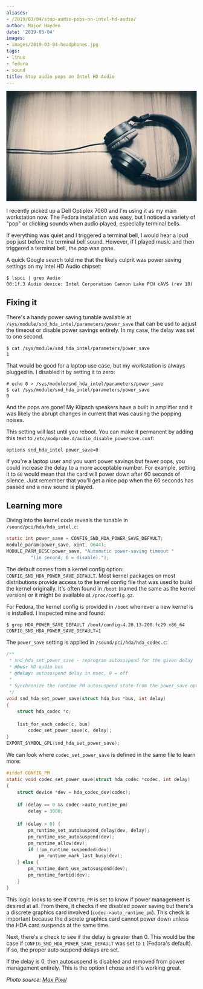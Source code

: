 ```yaml
---
aliases:
- /2019/03/04/stop-audio-pops-on-intel-hd-audio/
author: Major Hayden
date: '2019-03-04'
images:
- images/2019-03-04-headphones.jpg
tags:
- linux
- fedora
- sound
title: Stop audio pops on Intel HD Audio
---
```


![headphones]

I recently picked up a Dell Optiplex 7060 and I'm using it as my main
workstation now. The Fedora installation was easy, but I noticed a variety of
"pop" or clicking sounds when audio played, especially terminal bells.

If everything was quiet and I triggered a terminal bell, I would hear a loud
pop just before the terminal bell sound. However, if I played music and then
triggered a terminal bell, the pop was gone.

A quick Google search told me that the likely culprit was power saving
settings on my Intel HD Audio chipset:
```
$ lspci | grep Audio
00:1f.3 Audio device: Intel Corporation Cannon Lake PCH cAVS (rev 10)
```

## Fixing it

There's a handy power saving tunable available at
`/sys/module/snd_hda_intel/parameters/power_save` that can be usd to adjust
the timeout or disable power savings entirely. In my case, the delay was set
to one second.

```
$ cat /sys/module/snd_hda_intel/parameters/power_save
1
```

That would be good for a laptop use case, but my workstation is always
plugged in. I disabled it by setting it to zero:

```
# echo 0 > /sys/module/snd_hda_intel/parameters/power_save
$ cat /sys/module/snd_hda_intel/parameters/power_save
0
```

And the pops are gone! My Klipsch speakers have a built in amplifier and it
was likely the abrupt changes in current that was causing the popping noises.

This setting will last until you reboot. You can make it permanent by adding
this text to `/etc/modprobe.d/audio_disable_powersave.conf`:
```
options snd_hda_intel power_save=0
```

If you're a laptop user and you want power savings but fewer pops, you could
increase the delay to a more acceptable number. For example, setting it to
`60` would mean that the card will power down after 60 seconds of silence.
Just remember that you'll get a nice pop when the 60 seconds has passed and a
new sound is played.

## Learning more

Diving into the kernel code reveals the tunable in
`/sound/pci/hda/hda_intel.c`:

```c
static int power_save = CONFIG_SND_HDA_POWER_SAVE_DEFAULT;
module_param(power_save, xint, 0644);
MODULE_PARM_DESC(power_save, "Automatic power-saving timeout "
		 "(in second, 0 = disable).");
```

The default comes from a kernel config option:
`CONFIG_SND_HDA_POWER_SAVE_DEFAULT`. Most kernel packages on most
distributions provide access to the kernel config file that was used to build
the kernel originally. It's often found in `/boot` (named the same as the
kernel version) or it might be available at `/proc/config.gz`.

For Fedora, the kernel config is provided in `/boot` whenever a new kernel is
is installed. I inspected mine and found:

```
$ grep HDA_POWER_SAVE_DEFAULT /boot/config-4.20.13-200.fc29.x86_64
CONFIG_SND_HDA_POWER_SAVE_DEFAULT=1
```

The `power_save` setting is applied in `/sound/pci/hda/hda_codec.c`:

```c
/**
 * snd_hda_set_power_save - reprogram autosuspend for the given delay
 * @bus: HD-audio bus
 * @delay: autosuspend delay in msec, 0 = off
 *
 * Synchronize the runtime PM autosuspend state from the power_save option.
 */
void snd_hda_set_power_save(struct hda_bus *bus, int delay)
{
	struct hda_codec *c;

	list_for_each_codec(c, bus)
		codec_set_power_save(c, delay);
}
EXPORT_SYMBOL_GPL(snd_hda_set_power_save);
```

We can look where `codec_set_power_save` is defined in the same file to learn
more:

```c
#ifdef CONFIG_PM
static void codec_set_power_save(struct hda_codec *codec, int delay)
{
	struct device *dev = hda_codec_dev(codec);

	if (delay == 0 && codec->auto_runtime_pm)
		delay = 3000;

	if (delay > 0) {
		pm_runtime_set_autosuspend_delay(dev, delay);
		pm_runtime_use_autosuspend(dev);
		pm_runtime_allow(dev);
		if (!pm_runtime_suspended(dev))
			pm_runtime_mark_last_busy(dev);
	} else {
		pm_runtime_dont_use_autosuspend(dev);
		pm_runtime_forbid(dev);
	}
}
```

This logic looks to see if `CONFIG_PM` is set to know if power management is
desired at all. From there, it checks if we disabled power saving but there's
a discrete graphics card involved (`codec->auto_runtime_pm`). This check is
important because the discrete graphics card cannot power down unless the HDA
card suspends at the same time.

Next, there's a check to see if the delay is greater than 0. This would be
the case if `CONFIG_SND_HDA_POWER_SAVE_DEFAULT` was set to `1` (Fedora's
default). If so, the proper auto suspend delays are set.

If the delay is 0, then autosuspend is disabled and removed from power
management entirely. This is the option I chose and it's working great.

_Photo source: [Max Pixel](https://www.maxpixel.net/Headphone-Caption-Music-Sound-Listing-Music-2694489)_

[headphones]: /images/2019-03-04-headphones.jpg